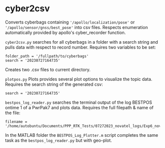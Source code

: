 
# cyber2csv

Converts cyberbags containing ```'/apollo/localization/pose'``` or ```'/apollo/sensor/gnss/best_pose'``` into csv files. Respects enumeration automatically provided by apollo's cyber_recorder function.

```cyber2csv.py``` searches for all cyberbags in a folder with a search string and pulls data with respect to record number. Requires two variables to be set:

```
folder_path = '/fullpath/to/cyberbags'
search = '20230727164735'
```

Creates two .csv files to current directory. 

```plotpos.py``` Plots provides several plot options to visualize the topic data. Requires the search string of the generated csv:

```
search = '20230727164735'
```

```bestpos_log_reader.py``` searches the terminal output of the log BESTPOS ontime 1 of a PwrPak7 and plots data. Requires the full filepath & name of the file:

```
filename = '/home/autobuntu/Documents/PPP_RTK_Tests/07272023_novatel_logs/Exp6_novatel_cycle.txt'
```

In the MATLAB folder the ```BESTPOS_Log_Plotter.m``` script completes the same task as the ```bestpos_log_reader.py``` but with geo-plot.